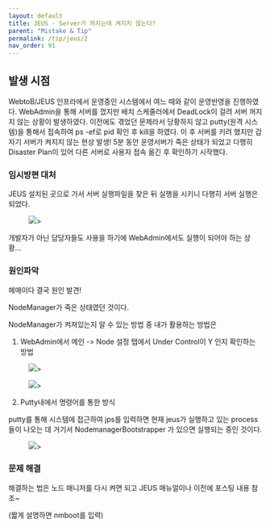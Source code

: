 ```yaml
---
layout: default
title: JEUS - Server가 꺼지는데 켜지지 않는다?
parent: "Mistake & Tip"
permalink: /tip/jeus/2
nav_order: 91
---
```


## 발생 시점

WebtoB/JEUS 인프라에서 운영중인 시스템에서 여느 때와 같이 운영반영을 진행하였다.
WebAdmin을 통해 서버를 껐지만 배치 스케줄러에서 DeadLock이 걸려 서버 꺼지지 않는 상황이 발생하였다.
이전에도 겪었던 문제라서 당황하지 않고 putty(원격 시스템)을 통해서 접속하여 ps -ef로 pid 확인 후 kill을 하였다.
이 후 서버를 키려 했지만 갑자기 서버가 켜지지 않는 현상 발생!
5분 동안 운영서버가 죽은 상태가 되었고 다행히 Disaster Plan이 있어 다른 서버로 사용자 접속 옮긴 후 확인하기 시작했다.


### 임시방편 대처

JEUS 설치된 곳으로 가서 서버 실행파일을 찾은 뒤 실행을 시키니 다행히 서버 실행은 되었다.

<aside>
<figure>
<img src="{{ "/media/img/Mistakes/jeus1.png" | absolute_url }}" />>
</figure>
</aside>

개발자가 아닌 담당자들도 사용을 하기에 WebAdmin에서도 실행이 되어야 하는 상황...


### 원인파악

헤매이다 결국 원인 발견!

NodeManager가 죽은 상태였던 것이다.

NodeManager가 켜져있는지 알 수 있는 방법 중 내가 활용하는 방법은 

1. WebAdmin에서 메인 -> Node 설정 탭에서 Under Control이 Y 인지 확인하는 방법

<aside>
<figure>
<img src="{{ "/media/img/Mistakes/jeus2.PNG" | absolute_url }}" />>
</figure>
</aside>

<aside>
<figure>
<img src="{{ "/media/img/Mistakes/jeus3.PNG" | absolute_url }}" />>
</figure>
</aside>


2. Putty내에서 명령어를 통한 방식

putty를 통해 시스템에 접근하여 jps를 입력하면 현재 jeus가 실행하고 있는 process들이 나오는 데 거기서 NodemanagerBootstrapper
가 있으면 실행되는 중인 것이다.

<aside>
<figure>
<img src="{{ "/media/img/Mistakes/jeus4.PNG" | absolute_url }}" />>
</figure>
</aside>


### 문제 해결

해결하는 법은 노드 매니저를 다시 켜면 되고 JEUS 매뉴얼이나 이전에 포스팅 내용 참조~

(짧게 설명하면 nmboot를 입력)

